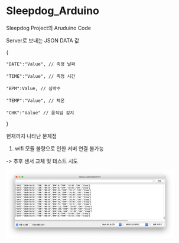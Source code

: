 # Sleepdog_Arduino

Sleepdog Project의 Aruduino Code

Server로 보내는 JSON DATA 값 

{
    
    "DATE":"Value", // 측정 날짜 

    "TIME":"Value", // 측정 시간

    "BPM":Value, // 심박수 

    "TEMP":"Value", // 체온

    "CHK":"Value" // 움직임 감지

} 

현재까지 나타난 문제점

1. wifi 모듈 불량으로 인한 서버 연결 불가능

-> 추후 센서 교체 및 테스트 시도

<img src="https://github.com/cuk-sleepdog/Sleepdog_Arduino/blob/master/test.png?raw=true" width="90%"></img>
